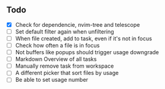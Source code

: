 ## Todo
- [X] Check for dependencie, nvim-tree and telescope 
- [ ] Set default filter again when unfiltering
- [ ] When file created, add to task, even if it's not in focus
- [ ] Check how often a file is in focus
- [ ] Not buffers like popups should trigger usage downgrade
- [ ] Markdown Overview of all tasks
- [ ] Manually remove task from workspace
- [ ] A different picker that sort files by usage
- [ ] Be able to set usage number
